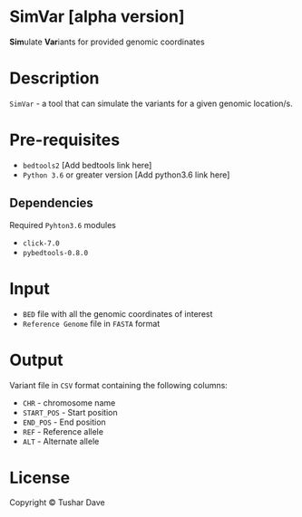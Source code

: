# SimVar [**alpha** version]

**Sim**ulate **Var**iants for provided genomic coordinates

# Description

`SimVar` - a tool that can simulate the variants for a given genomic location/s.

# Pre-requisites

* `bedtools2` [Add bedtools link here]
* `Python 3.6` or greater version [Add python3.6 link here]

## Dependencies

Required `Pyhton3.6` modules

* `click-7.0`
* `pybedtools-0.8.0` 

# Input

* `BED` file with all the genomic coordinates of interest
* `Reference Genome` file in `FASTA` format

# Output

Variant file in `CSV` format containing the following columns:

* `CHR` - chromosome name
* `START_POS` - Start position
* `END_POS` - End position
* `REF` - Reference allele
* `ALT` - Alternate allele

# License

Copyright &copy; Tushar Dave
